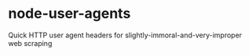node-user-agents
================

Quick HTTP user agent headers for slightly-immoral-and-very-improper web scraping